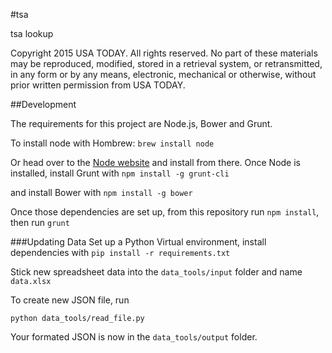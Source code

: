 #tsa

tsa lookup


Copyright 2015 USA TODAY. All rights reserved. No part of these materials may be reproduced, modified, stored in a retrieval system, or retransmitted, in any form or by any means, electronic, mechanical or otherwise, without prior written permission from USA TODAY.

##Development

The requirements for this project are Node.js, Bower and Grunt. 

To install node with Hombrew:
`brew install node`

Or head over to the [Node website](http://nodejs.org/) and install from there.
Once Node is installed, install Grunt with
`npm install -g grunt-cli`

and install Bower with 
`npm install -g bower`

Once those dependencies are set up, from this repository run `npm install`, then run `grunt`

###Updating Data
Set up a Python Virtual environment, install dependencies with `pip install -r requirements.txt`

Stick new spreadsheet data into the `data_tools/input` folder and name `data.xlsx`

To create new JSON file, run
```
python data_tools/read_file.py
```

Your formated JSON is now in the `data_tools/output` folder.
